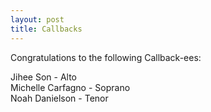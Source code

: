 ```yaml
---
layout: post
title: Callbacks
---
```


Congratulations to the following Callback-ees:<br>

Jihee Son - Alto<br>
Michelle Carfagno - Soprano<br>
Noah Danielson - Tenor